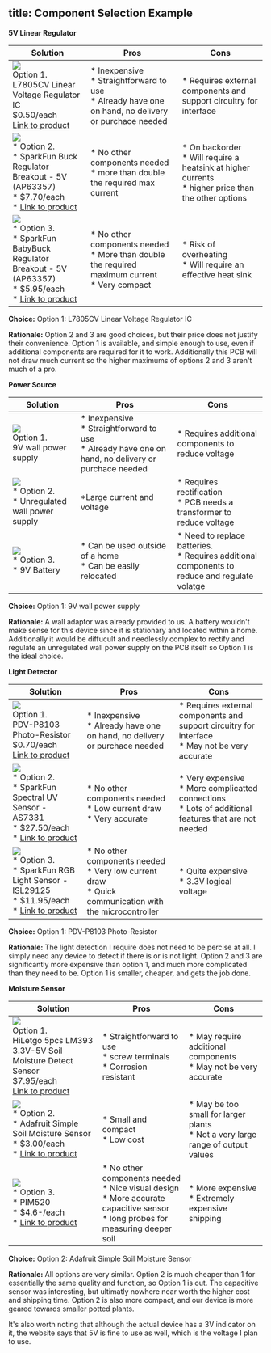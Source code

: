 title: Component Selection Example
---

**5V Linear Regulator**

| **Solution**                                                                                                                                                                                      | **Pros**                                                                                                                                    | **Cons**                                                                                            |
| ------------------------------------------------------------------------------------------------------------------------------------------------------------------------------------------------- | ------------------------------------------------------------------------------------------------------------------------------------------- | --------------------------------------------------------------------------------------------------- |
| ![](Image1.JPG)<br>Option 1.<br> L7805CV Linear Voltage Regulator IC<br>$0.50/each<br>[Link to product](https://www.digikey.com/en/products/detail/stmicroelectronics/L7805CV/585964)| \* Inexpensive<br>\* Straightforward to use<br>\* Already have one on hand, no delivery or purchace needed                                               | \* Requires external components and support circuitry for interface |
| ![](Image2.jpg)<br>\* Option 2. <br>\* SparkFun Buck Regulator Breakout - 5V (AP63357) <br>\* $7.70/each <br>\* [Link to product](https://www.sparkfun.com/sparkfun-buck-regulator-breakout-5v-ap63357.html) | \* No other components needed <br>\* more than double the required max current | * On backorder <br>\* Will require a heatsink at higher currents <br>\* higher price than the other options                                                         |
| ![](Image3.jpg)<br>\* Option 3. <br>\* SparkFun BabyBuck Regulator Breakout - 5V (AP63357) <br>\* $5.95/each <br>\* [Link to product](https://www.sparkfun.com/sparkfun-babybuck-regulator-breakout-5v-ap63357.html) | \* No other components needed <br>\* More than double the required maximum current <br>\* Very compact | * Risk of overheating <br>\* Will require an effective heat sink                                                         |


**Choice:** Option 1: L7805CV Linear Voltage Regulator IC

**Rationale:** Option 2 and 3 are good choices, but their price does not justify their convenience. Option 1 is available, and simple enough to use, even if additional components are required for it to work. Additionally this PCB will not draw much current so the higher maximums of options 2 and 3 aren't much of a pro.


**Power Source**


| **Solution**                                                                                                                                                                                      | **Pros**                                                                                                                                    | **Cons**                                                                                            |
| ------------------------------------------------------------------------------------------------------------------------------------------------------------------------------------------------- | ------------------------------------------------------------------------------------------------------------------------------------------- | --------------------------------------------------------------------------------------------------- |
| ![](Image4.webp)<br>Option 1.<br> 9V wall power supply| \* Inexpensive<br>\* Straightforward to use<br>\* Already have one on hand, no delivery or purchace needed                                               | \* Requires additional components to reduce voltage |
| ![](Image5.jpg)<br>\* Option 2. <br>\* Unregulated wall power supply| \*Large current and voltage | * Requires rectification <br>\* PCB needs a transformer to reduce voltage                                                         |
| ![](Image6.jpg)<br>\* Option 3. <br>\* 9V Battery| \* Can be used outside of a home <br>\* Can be easily relocated | * Need to replace batteries. <br>\* Requires additional components to reduce and regulate volatge

**Choice:** Option 1: 9V wall power supply

**Rationale:** A wall adaptor was already provided to us. A battery wouldn't make sense for this device since it is stationary and located within a home. Additionally it would be diffucult and needlessly complex to rectify and regulate an unregulated wall power supply on the PCB itself so Option 1 is the ideal choice.


**Light Detector**

| **Solution**                                                                                                                                                                                      | **Pros**                                                                                                                                    | **Cons**                                                                                            |
| ------------------------------------------------------------------------------------------------------------------------------------------------------------------------------------------------- | ------------------------------------------------------------------------------------------------------------------------------------------- | --------------------------------------------------------------------------------------------------- |
| ![](Image7.jpg)<br>Option 1.<br> PDV-P8103 Photo-Resistor<br>$0.70/each<br>[Link to product](https://www.digikey.com/en/products/detail/advanced-photonix/PDV-P8103/480610)| \* Inexpensive<br>\* Already have one on hand, no delivery or purchace needed                                               | \* Requires external components and support circuitry for interface <br>\* May not be very accurate|
| ![](Image8.jpg)<br>\* Option 2. <br>\* SparkFun Spectral UV Sensor - AS7331 <br>\* $27.50/each <br>\* [Link to product](https://www.sparkfun.com/sparkfun-spectral-uv-sensor-as7331-qwiic.html) | \* No other components needed <br>\* Low current draw <br> \* Very accurate| * Very expensive <br>\*  More complicatted connections <br>\* Lots of additional features that are not needed   |
| ![](Image9.jpg)<br>\* Option 3. <br>\* SparkFun RGB Light Sensor - ISL29125 <br>\* $11.95/each <br>\* [Link to product](https://www.sparkfun.com/sparkfun-rgb-light-sensor-isl29125.html) | \* No other components needed <br>\* Very low current draw<br>\* Quick communication with the microcontroller| * Quite expensive <br>\* 3.3V logical voltage                              |


**Choice:** Option 1: PDV-P8103 Photo-Resistor

**Rationale:** The light detection I require does not need to be percise at all. I simply need any device to detect if there is or is not light. Option 2 and 3 are significantly more expensive than option 1, and much more complicated than they need to be. Option 1 is smaller, cheaper, and gets the job done.




**Moisture Sensor**

| **Solution**                                                                                                                                                                                      | **Pros**                                                                                                                                    | **Cons**                                                                                            |
| ------------------------------------------------------------------------------------------------------------------------------------------------------------------------------------------------- | ------------------------------------------------------------------------------------------------------------------------------------------- | --------------------------------------------------------------------------------------------------- |
| ![](Image10.jpg)<br>Option 1.<br> HiLetgo 5pcs LM393 3.3V-5V Soil Moisture Detect Sensor<br>$7.95/each<br>[Link to product](https://www.sparkfun.com/sparkfun-soil-moisture-sensor-with-screw-terminals.html)| \* Straightforward to use<br>\* screw terminals <br>\* Corrosion resistant                                             | \* May require additional components<br>\* May not be very accurate|
| ![](Image11.jpg)<br>\* Option 2. <br>\* Adafruit Simple Soil Moisture Sensor <br>\* $3.00/each <br>\* [Link to product](https://www.adafruit.com/product/6362) | \* Small and compact <br>\* Low cost | * May be too small for larger plants <br>\*  Not a very large range of output values    |
| ![](Image12.png)<br>\* Option 3. <br>\* PIM520 <br>\* $4.6-/each <br>\* [Link to product](https://www.digikey.com/en/products/detail/pimoroni-ltd/PIM520/13537122) | \* No other components needed <br>\* Nice visual design<br>\* More accurate capacitive sensor<br>\* long probes for measuring deeper soil| * More expensive <br>\* Extremely expensive shipping                             |


**Choice:** Option 2: Adafruit Simple Soil Moisture Sensor

**Rationale:** All options are very similar. Option 2 is much cheaper than 1 for essentially the same quality and function, so Option 1 is out. The capacitive sensor was interesting, but ultimatly nowhere near worth the higher cost and shipping time. Option 2 is also more compact, and our device is more geared towards smaller potted plants.

It's also worth noting that although the actual device has a 3V indicator on it, the website says that 5V is fine to use as well, which is the voltage I plan to use.
